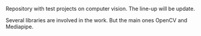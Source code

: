 Repository with test projects on computer vision. The line-up will be update.

Several libraries are involved in the work. But the main ones OpenCV and Mediapipe.
